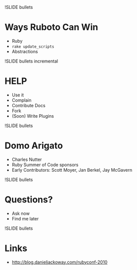 !SLIDE bullets
# Ways Ruboto Can Win #

* Ruby
* `rake update_scripts`
* Abstractions

!SLIDE bullets incremental
# HELP #

* Use it
* Complain
* Contribute Docs
* Fork
* (Soon) Write Plugins

!SLIDE bullets
# Domo Arigato #

* Charles Nutter
* Ruby Summer of Code sponsors
* Early Contributors: Scott Moyer, Jan Berkel, Jay McGavern

!SLIDE bullets
# Questions? #

* Ask now
* Find me later

!SLIDE bullets

# Links #

* http://blog.danieljackoway.com/rubyconf-2010

